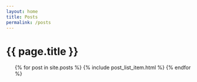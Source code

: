 ```yaml
---
layout: home
title: Posts
permalink: /posts
---
```


<div id="all_posts">
  <h1 class="all_posts_title center_title">{{ page.title }}</h1>
  <ul id="all_posts_list">
    {% for post in site.posts %}
      {% include post_list_item.html %}
    {% endfor %}
  </ul>
</div>